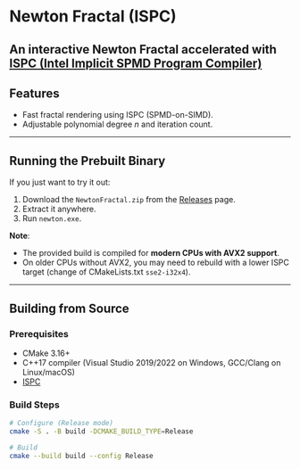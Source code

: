 # Newton Fractal (ISPC)

An **interactive Newton Fractal** accelerated with [ISPC (Intel Implicit SPMD Program Compiler)](https://ispc.github.io/)
---

## Features
- Fast fractal rendering using ISPC (SPMD-on-SIMD).
- Adjustable polynomial degree *n* and iteration count.
---

## Running the Prebuilt Binary
If you just want to try it out:
1. Download the `NewtonFractal.zip` from the [Releases](../../releases) page.
2. Extract it anywhere.
3. Run `newton.exe`.

**Note**:  
- The provided build is compiled for **modern CPUs with AVX2 support**.  
- On older CPUs without AVX2, you may need to rebuild with a lower ISPC target (change of CMakeLists.txt `sse2-i32x4`).

---

## Building from Source

### Prerequisites
- CMake 3.16+
- C++17 compiler (Visual Studio 2019/2022 on Windows, GCC/Clang on Linux/macOS)
- [ISPC](https://ispc.github.io/downloads.html)

### Build Steps
```bash
# Configure (Release mode)
cmake -S . -B build -DCMAKE_BUILD_TYPE=Release

# Build
cmake --build build --config Release

